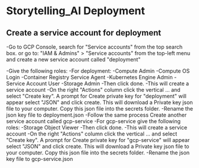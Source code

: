 # Storytelling_AI Deployment

## Create a service account for deployment

-Go to GCP Console, search for "Service accounts" from the top search box. or go to: "IAM & Admins" > "Service accounts" from the top-left menu and create a new service account called "deployment"

-Give the following roles:
-For deployment:
-Compute Admin
-Compute OS Login
-Container Registry Service Agent
-Kubernetes Engine Admin
-Service Account User
-Storage Admin
-Then click done.
-This will create a service account
-On the right "Actions" column click the vertical ... and select "Create key". A prompt for Create private key for "deployment" will appear select "JSON" and click create. This will download a Private key json file to your computer. Copy this json file into the secrets folder.
-Rename the json key file to deployment.json
-Follow the same process Create another service account called gcp-service
-For gcp-service give the following roles:
-Storage Object Viewer
-Then click done.
-This will create a service account
-On the right "Actions" column click the vertical ... and select "Create key". A prompt for Create private key for "gcp-service" will appear select "JSON" and click create. This will download a Private key json file to your computer. Copy this json file into the secrets folder.
-Rename the json key file to gcp-service.json
